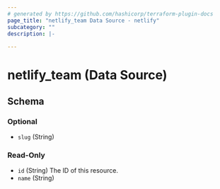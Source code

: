```yaml
---
# generated by https://github.com/hashicorp/terraform-plugin-docs
page_title: "netlify_team Data Source - netlify"
subcategory: ""
description: |-
  
---
```


# netlify_team (Data Source)





<!-- schema generated by tfplugindocs -->
## Schema

### Optional

- `slug` (String)

### Read-Only

- `id` (String) The ID of this resource.
- `name` (String)
